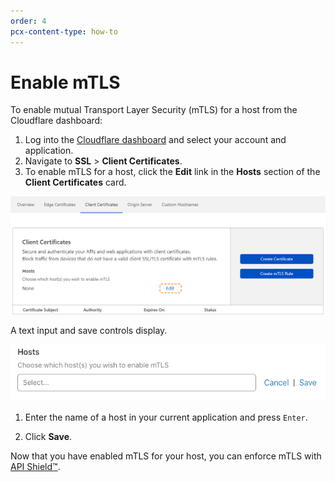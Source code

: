 ```yaml
---
order: 4
pcx-content-type: how-to
---
```


# Enable mTLS

To enable mutual Transport Layer Security (mTLS) for a host from the Cloudflare dashboard:

1. Log into the [Cloudflare dashboard](https://dash.cloudflare.com) and select your account and application.
1. Navigate to **SSL** > **Client Certificates**.
1. To enable mTLS for a host, click the **Edit** link in the **Hosts** section of the **Client Certificates** card.

![Client Certificates card](../static/ssl-client-certs-card-edit-link.png)

A text input and save controls display.

![Enable mTLS Hosts input](../static/ssl-client-certs-host-input.png)

1. Enter the name of a host in your current application and press `Enter`.

1. Click **Save**.

Now that you have enabled mTLS for your host, you can enforce mTLS with [API Shield™](https://developers.cloudflare.com/firewall/cf-firewall-rules/api-shield).

